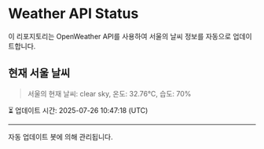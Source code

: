 
# Weather API Status

이 리포지토리는 OpenWeather API를 사용하여 서울의 날씨 정보를 자동으로 업데이트합니다.

## 현재 서울 날씨
> 서울의 현재 날씨: clear sky, 온도: 32.76°C, 습도: 70%

⏳ 업데이트 시간: 2025-07-26 10:47:18 (UTC)

---
자동 업데이트 봇에 의해 관리됩니다.
